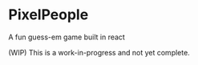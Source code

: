 # PixelPeople
A fun guess-em game built in react 

(WIP)
This is a work-in-progress and not yet complete.

